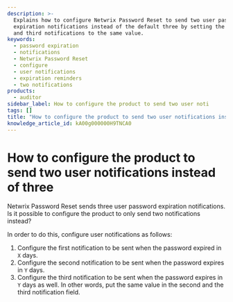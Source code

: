 ```yaml
---
description: >-
  Explains how to configure Netwrix Password Reset to send two user password
  expiration notifications instead of the default three by setting the second
  and third notifications to the same value.
keywords:
  - password expiration
  - notifications
  - Netwrix Password Reset
  - configure
  - user notifications
  - expiration reminders
  - two notifications
products:
  - auditor
sidebar_label: How to configure the product to send two user noti
tags: []
title: "How to configure the product to send two user notifications instead of three"
knowledge_article_id: kA00g000000H9TNCA0
---
```


# How to configure the product to send two user notifications instead of three

Netwrix Password Reset sends three user password expiration notifications. Is it possible to configure the product to only send two notifications instead?

In order to do this, configure user notifications as follows:

1. Configure the first notification to be sent when the password expired in `X` days.
2. Configure the second notification to be sent when the password expires in `Y` days.
3. Configure the third notification to be sent when the password expires in `Y` days as well. In other words, put the same value in the second and the third notification field.
